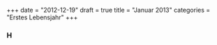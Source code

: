 +++
date = "2012-12-19"
draft = true
title = "Januar 2013"
categories = "Erstes Lebensjahr"
+++

### H